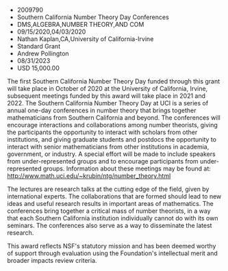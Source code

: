 
* 2009790
* Southern California Number Theory Day Conferences
* DMS,ALGEBRA,NUMBER THEORY,AND COM
* 09/15/2020,04/03/2020
* Nathan Kaplan,CA,University of California-Irvine
* Standard Grant
* Andrew Pollington
* 08/31/2023
* USD 15,000.00

The first Southern California Number Theory Day funded through this grant will
take place in October of 2020 at the University of California, Irvine,
subsequent meetings funded by this award will take place in 2021 and 2022. The
Southern California Number Theory Day at UCI is a series of annual one-day
conferences in number theory that brings together mathematicians from Southern
California and beyond. The conferences will encourage interactions and
collaborations among number theorists, giving the participants the opportunity
to interact with scholars from other institutions, and giving graduate students
and postdocs the opportunity to interact with senior mathematicians from other
institutions in academia, government, or industry. A special effort will be made
to include speakers from under-represented groups and to encourage participants
from under-represented groups. Information about these meetings may be found at:
http://www.math.uci.edu/~krubin/ntg/number_theory.html

The lectures are research talks at the cutting edge of the field, given by
international experts. The collaborations that are formed should lead to new
ideas and useful research results in important areas of mathematics. The
conferences bring together a critical mass of number theorists, in a way that
each Southern California institution individually cannot do with its own
seminars. The conferences also serve as a way to disseminate the latest
research.

This award reflects NSF's statutory mission and has been deemed worthy of
support through evaluation using the Foundation's intellectual merit and broader
impacts review criteria.
